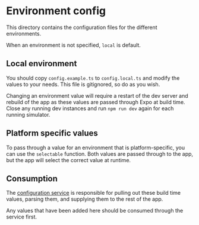 # Environment config

This directory contains the configuration files for the different environments.

When an environment is not specified, `local` is default.

## Local environment

You should copy `config.example.ts` to `config.local.ts` and modify the values to your needs. This file is gitignored, so do as you wish.

Changing an environment value will require a restart of the dev server and rebuild of the app as these values are passed through Expo at build time. Close any running dev instances and run `npm run dev` again for each running simulator.

## Platform specific values

To pass through a value for an environment that is platform-specific, you can use the `selectable` function. Both values are passed through to the app, but the app will select the correct value at runtime.

## Consumption

The [configuration service](/src/services/configuration/index.ts) is responsible for pulling out these build time values, parsing them, and supplying them to the rest of the app.

Any values that have been added here should be consumed through the service first.
